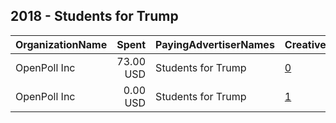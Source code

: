 ## 2018 - Students for Trump 
|OrganizationName|Spent|PayingAdvertiserNames|CreativeUrls|Impressions|Genders|AgeBrackets|CountryCodes|BillingAddresses|CandidateBallotInformation|
|:---|---:|:---|:---|---:|:---|:---|:---|:---|:---|
|OpenPoll Inc|73.00 USD|Students for Trump|[0](https://www.snap.com/political-ads/asset/dc7e9d24bd5ba47971d0fedff6a4b9494298afe8c2fd9e4a8425568c1e40d6ae?mediaType=mp4)|22,577||18-26|united states|US||
|OpenPoll Inc|0.00 USD|Students for Trump|[1](https://www.snap.com/political-ads/asset/dc7e9d24bd5ba47971d0fedff6a4b9494298afe8c2fd9e4a8425568c1e40d6ae?mediaType=mp4)|82|||united states|US||
